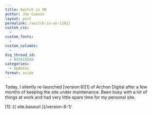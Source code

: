 ```yaml
---
title: Switch is ON
author: Jon Cuevas
layout: post
permalink: /switch-is-on-1192/
custom_css:
  - 
custom_fonts:
  - 
custom_columns:
  - 
dsq_thread_id:
  - 933415249
categories:
  - Updates
format: aside
---
```

Today, I silently re-launched [version 6][1] of Archon Digital after a few months of keeping the site under maintenance. Been busy with a lot of things at work and had very little spare time for my personal site.

 [1]: {{ site.baseurl }}/version-6-1/